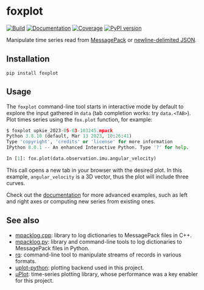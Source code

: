 # foxplot

[![Build](https://img.shields.io/github/actions/workflow/status/stephane-caron/foxplot/ci.yml?branch=main)](https://github.com/stephane-caron/foxplot/actions)
[![Documentation](https://img.shields.io/github/actions/workflow/status/stephane-caron/foxplot/docs.yml?branch=main&label=docs)](https://stephane-caron.github.io/foxplot/)
[![Coverage](https://coveralls.io/repos/github/stephane-caron/foxplot/badge.svg?branch=main)](https://coveralls.io/github/stephane-caron/foxplot?branch=main)
[![PyPI version](https://img.shields.io/pypi/v/foxplot)](https://pypi.org/project/foxplot/)

Manipulate time series read from [MessagePack](https://msgpack.org/) or [newline-delimited JSON](https://en.wikipedia.org/wiki/JSON_streaming#Newline-delimited-JSON).

## Installation

```console
pip install foxplot
```

## Usage

The `foxplot` command-line tool starts in interactive mode by default to explore the input gathered in `data` (tab completion works: try `data.<TAB>`). Plot times series using the `fox.plot` function, for example:

```python
$ foxplot upkie_2023-05-03-103245.mpack
Python 3.8.10 (default, Mar 13 2023, 10:26:41)
Type 'copyright', 'credits' or 'license' for more information
IPython 8.0.1 -- An enhanced Interactive Python. Type '?' for help.

In [1]: fox.plot(data.observation.imu.angular_velocity)
```

This call opens a new tab in your browser with the desired plot. In this example, `angular_velocity` is a 3D vector, thus the plot will include three curves.

Check out the [documentation](https://stephane-caron.github.io/foxplot/) for more advanced examples, such as left and right axes or computing new series from existing ones.

## See also

- [mpacklog.cpp](https://github.com/stephane-caron/mpacklog.cpp): library to log dictionaries to MessagePack files in C++.
- [mpacklog.py](https://github.com/stephane-caron/mpacklog.py): library and command-line tools to log dictionaries to MessagePack files in Python.
- [rq](https://github.com/dflemstr/rq/): command-line tool to manipulate streams of records in various formats.
- [uplot-python](https://github.com/stephane-caron/uplot-python): plotting backend used in this project.
- [µPlot](https://github.com/leeoniya/uPlot): time-series plotting library, whose performance was a key enabler for this project.
